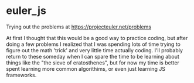euler_js
========

Trying out the problems at https://projecteuler.net/problems

At first I thought that this would be a good way to practice coding, but after doing a few problems I realized that I was spending lots of time trying to figure out the math 'trick' and very little time actually coding. I'll probably return to these someday when I can spare the time to be learning about things like the "the sieve of eratosthenes", but for now my time is better spent learning more common algorithims, or even just learning JS frameworks.
